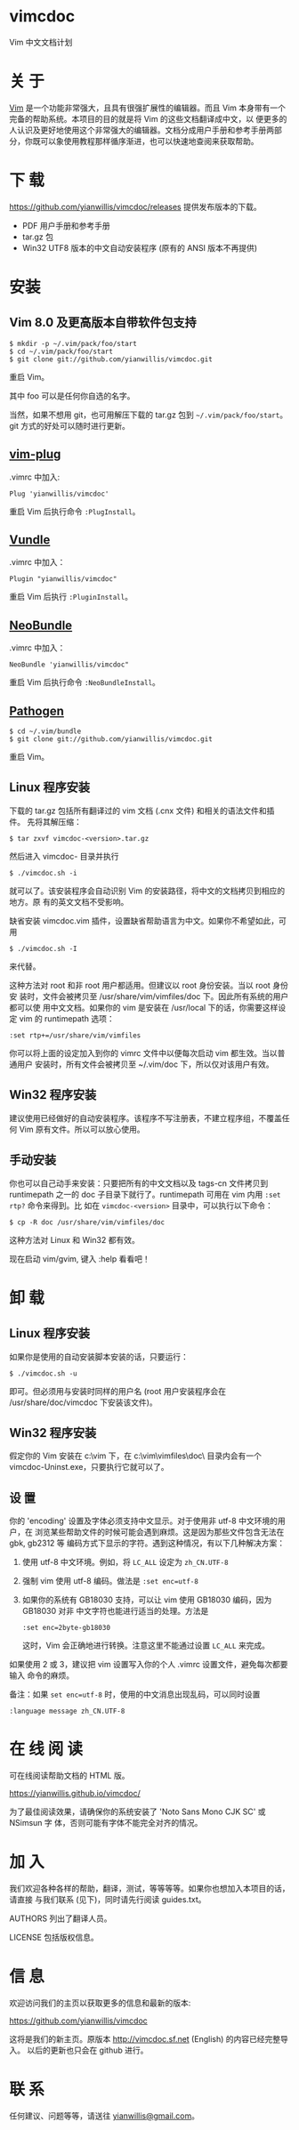 vimcdoc
=======

Vim 中文文档计划

# 关 于

[Vim](https://www.vim.org) 是一个功能非常强大，且具有很强扩展性的编辑器。而且
Vim 本身带有一个完备的帮助系统。本项目的目的就是将 Vim 的这些文档翻译成中文，以
便更多的人认识及更好地使用这个非常强大的编辑器。文档分成用户手册和参考手册两部
分，你既可以象使用教程那样循序渐进，也可以快速地查阅来获取帮助。

# 下 载

https://github.com/yianwillis/vimcdoc/releases 提供发布版本的下载。

* PDF 用户手册和参考手册
* tar.gz 包
* Win32 UTF8 版本的中文自动安装程序 (原有的 ANSI 版本不再提供)

# 安装

## Vim 8.0 及更高版本自带软件包支持

```shell
$ mkdir -p ~/.vim/pack/foo/start
$ cd ~/.vim/pack/foo/start
$ git clone git://github.com/yianwillis/vimcdoc.git
```

重启 Vim。

其中 foo 可以是任何你自选的名字。

当然，如果不想用 git，也可用解压下载的 tar.gz 包到 `~/.vim/pack/foo/start`。git
方式的好处可以随时进行更新。

## [vim-plug](https://github.com/junegunn/vim-plug)

.vimrc 中加入:

```
Plug 'yianwillis/vimcdoc'
```

重启 Vim 后执行命令 `:PlugInstall`。

## [Vundle](https://github.com/VundleVim/Vundle.vim)

.vimrc 中加入：

```
Plugin "yianwillis/vimcdoc"
```

重启 Vim 后执行 `:PluginInstall`。

## [NeoBundle](https://github.com/Shougo/neobundle.vim)

.vimrc 中加入：

```
NeoBundle 'yianwillis/vimcdoc"
```

重启 Vim 后执行命令 `:NeoBundleInstall`。

## [Pathogen](https://github.com/tpope/vim-pathogen)

```shell
$ cd ~/.vim/bundle
$ git clone git://github.com/yianwillis/vimcdoc.git
```

重启 Vim。

## Linux 程序安装

下载的 tar.gz 包括所有翻译过的 vim 文档 (.cnx 文件) 和相关的语法文件和插件。
先将其解压缩：

```shell
$ tar zxvf vimcdoc-<version>.tar.gz
```

然后进入 vimcdoc-<version> 目录并执行

```shell
$ ./vimcdoc.sh -i
```

就可以了。该安装程序会自动识别 Vim 的安装路径，将中文的文档拷贝到相应的地方。原
有的英文文档不受影响。

缺省安装 vimcdoc.vim 插件，设置缺省帮助语言为中文。如果你不希望如此，可用

```shell
$ ./vimcdoc.sh -I
```

来代替。

这种方法对 root 和非 root 用户都适用。但建议以 root 身份安装。当以 root 身份安
装时，文件会被拷贝至 /usr/share/vim/vimfiles/doc 下。因此所有系统的用户都可以使
用中文文档。如果你的 vim 是安装在 /usr/local 下的话，你需要这样设定 vim 的
runtimepath 选项：

```vim
:set rtp+=/usr/share/vim/vimfiles
```

你可以将上面的设定加入到你的 vimrc 文件中以便每次启动 vim 都生效。当以普通用户
安装时，所有文件会被拷贝至 ~/.vim/doc 下，所以仅对该用户有效。

## Win32 程序安装

建议使用已经做好的自动安装程序。该程序不写注册表，不建立程序组，不覆盖任何 Vim
原有文件。所以可以放心使用。

## 手动安装

你也可以自己动手来安装：只要把所有的中文文档以及 tags-cn 文件拷贝到 runtimepath
之一的 doc 子目录下就行了。runtimepath 可用在 vim 内用 `:set rtp?` 命令来得到。比
如在 `vimcdoc-<version>` 目录中，可以执行以下命令：

```shell
$ cp -R doc /usr/share/vim/vimfiles/doc
```

这种方法对 Linux 和 Win32 都有效。

现在启动 vim/gvim, 键入 :help 看看吧！


# 卸 载

## Linux 程序安装
如果你是使用的自动安装脚本安装的话，只要运行：

```shell
$ ./vimcdoc.sh -u
```

即可。但必须用与安装时同样的用户名 (root 用户安装程序会在
/usr/share/doc/vimcdoc 下安装该文件)。

## Win32 程序安装

假定你的 Vim 安装在 c:\vim 下，在 c:\vim\vimfiles\doc\ 目录内会有一个
vimcdoc-Uninst.exe，只要执行它就可以了。

## 设 置

你的 'encoding' 设置及字体必须支持中文显示。对于使用非 utf-8 中文环境的用户，在
浏览某些帮助文件的时候可能会遇到麻烦。这是因为那些文件包含无法在 gbk, gb2312 等
编码方式下显示的字符。遇到这种情况，有以下几种解决方案：

1. 使用 utf-8 中文环境。例如，将 `LC_ALL` 设定为 `zh_CN.UTF-8`
2. 强制 vim 使用 utf-8 编码。做法是 `:set enc=utf-8`
3. 如果你的系统有 GB18030 支持，可以让 vim 使用 GB18030 编码，因为 GB18030 对非
   中文字符也能进行适当的处理。方法是

   ```vim
   :set enc=2byte-gb18030
   ```

   这时，Vim 会正确地进行转换。注意这里不能通过设置 `LC_ALL` 来完成。

如果使用 2 或 3，建议把 vim 设置写入你的个人 .vimrc 设置文件，避免每次都要输入
命令的麻烦。

备注：如果 `set enc=utf-8` 时，使用的中文消息出现乱码，可以同时设置

```vim
:language message zh_CN.UTF-8
```

# 在 线 阅 读

可在线阅读帮助文档的 HTML 版。

https://yianwillis.github.io/vimcdoc/

为了最佳阅读效果，请确保你的系统安装了 'Noto Sans Mono CJK SC' 或 NSimsun 字
体，否则可能有字体不能完全对齐的情况。

# 加 入

我们欢迎各种各样的帮助，翻译，测试，等等等等。如果你也想加入本项目的话，请直接
与我们联系 (见下)，同时请先行阅读 guides.txt。

AUTHORS 列出了翻译人员。

LICENSE 包括版权信息。

# 信 息

欢迎访问我们的主页以获取更多的信息和最新的版本:

https://github.com/yianwillis/vimcdoc

这将是我们的新主页。原版本 http://vimcdoc.sf.net (English) 的内容已经完整导入。
以后的更新也只会在 github 进行。


# 联 系

任何建议、问题等等，请送往 yianwillis@gmail.com。
